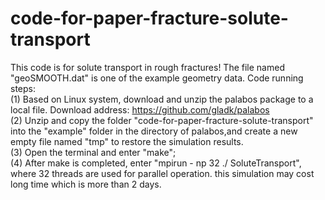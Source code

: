 # code-for-paper-fracture-solute-transport
This code is for solute transport in  rough fractures!
The file named "geoSMOOTH.dat" is one of the example geometry data.
Code running steps:            
(1) Based on Linux system, download and unzip the palabos package  to a local file. Download address: https://github.com/gladk/palabos      
(2) Unzip and copy the folder "code-for-paper-fracture-solute-transport" into the "example" folder in the directory of palabos,and create a new empty file named "tmp" to restore the simulation results.            
(3) Open the terminal and enter "make";            
(4) After make is completed, enter "mpirun - np 32 ./ SoluteTransport", where 32 threads are used for parallel operation.
this simulation may cost long time which is more than 2 days.
